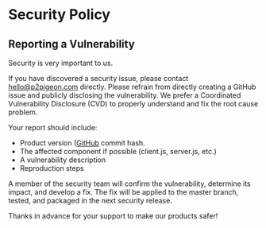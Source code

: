 # Security Policy

## Reporting a Vulnerability

Security is very important to us.

If you have discovered a security issue, please contact hello@p2pigeon.com directly. Please refrain from directly creating a GitHub issue and publicly disclosing the vulnerability.
We prefer a Coordinated Vulnerability Disclosure (CVD) to properly understand and fix the root cause problem.

Your report should include:

-   Product version ([GitHub](https://github.com/MoonBaseDAO/pigeon-app/commits/master) commit hash.
-   The affected component if possible (client.js, server.js, etc.)
-   A vulnerability description
-   Reproduction steps

A member of the security team will confirm the vulnerability, determine its impact, and develop a fix.
The fix will be applied to the master branch, tested, and packaged in the next security release.

Thanks in advance for your support to make our products safer!
